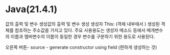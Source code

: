 # Java(21.4.1)
값의 출력 및 변수 생성값의 출력 및 변수 생성
생성자 
This: (객체 내부에서 ) 생성된 객체를 참조하는 주소값을 가지고 있다.
주요 사용용도는 생성자 메소드 등에서 매개변수의 이름과 멤버변수의 이름이 동일한 경우 변수를 구분하기 위한 용도로 사용된다. 

오른쪽 버튼- source - generate constructor using field (편하게 생성하는 것)

